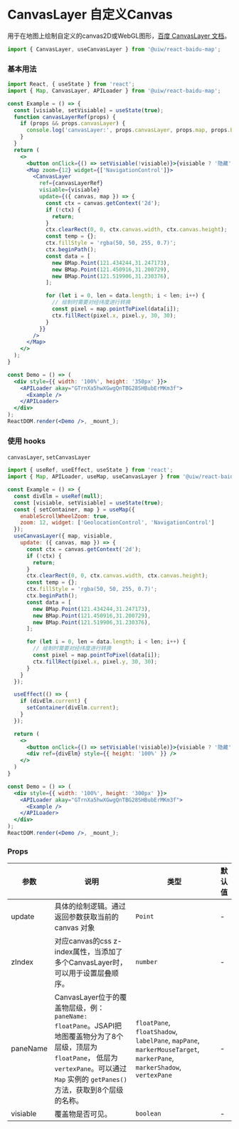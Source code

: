 CanvasLayer 自定义Canvas
===

用于在地图上绘制自定义的canvas2D或WebGL图形，[百度 CanvasLayer 文档](http://lbsyun.baidu.com/cms/jsapi/reference/jsapi_reference_3_0.html#a3b28)。

```jsx
import { CanvasLayer, useCanvasLayer } from '@uiw/react-baidu-map';
```

### 基本用法

<!--DemoStart,bgWhite--> 
```jsx
import React, { useState } from 'react';
import { Map, CanvasLayer, APILoader } from '@uiw/react-baidu-map';

const Example = () => {
  const [visiable, setVisiable] = useState(true);
  function canvasLayerRef(props) {
    if (props && props.canvasLayer) {
      console.log('canvasLayer:', props.canvasLayer, props.map, props.BMap);
    }
  }
  return (
    <>
      <button onClick={() => setVisiable(!visiable)}>{visiable ? '隐藏' : '显示'}</button>
      <Map zoom={12} widget={['NavigationControl']}>
        <CanvasLayer
          ref={canvasLayerRef}
          visiable={visiable}
          update={({ canvas, map }) => {
            const ctx = canvas.getContext('2d');
            if (!ctx) {
              return;
            }
            ctx.clearRect(0, 0, ctx.canvas.width, ctx.canvas.height);
            const temp = {};
            ctx.fillStyle = 'rgba(50, 50, 255, 0.7)';
            ctx.beginPath();
            const data = [
              new BMap.Point(121.434244,31.247173),
              new BMap.Point(121.450916,31.200729),
              new BMap.Point(121.519906,31.230376),
            ];

            for (let i = 0, len = data.length; i < len; i++) {
              // 绘制时需要对经纬度进行转换
              const pixel = map.pointToPixel(data[i]);
              ctx.fillRect(pixel.x, pixel.y, 30, 30);
            }
          }}
        />
      </Map>
    </>
  );
}

const Demo = () => (
  <div style={{ width: '100%', height: '350px' }}>
    <APILoader akay="GTrnXa5hwXGwgQnTBG28SHBubErMKm3f">
      <Example />
    </APILoader>
  </div>
);
ReactDOM.render(<Demo />, _mount_);
```
<!--End-->


### 使用 hooks

`canvasLayer`, `setCanvasLayer`

<!--DemoStart,bgWhite--> 
```jsx
import { useRef, useEffect, useState } from 'react';
import { Map, APILoader, useMap, useCanvasLayer } from '@uiw/react-baidu-map';

const Example = () => {
  const divElm = useRef(null);
  const [visiable, setVisiable] = useState(true);
  const { setContainer, map } = useMap({
    enableScrollWheelZoom: true,
    zoom: 12, widget: ['GeolocationControl', 'NavigationControl']
  });
  useCanvasLayer({ map, visiable,
    update: ({ canvas, map }) => {
      const ctx = canvas.getContext('2d');
      if (!ctx) {
        return;
      }
      ctx.clearRect(0, 0, ctx.canvas.width, ctx.canvas.height);
      const temp = {};
      ctx.fillStyle = 'rgba(50, 50, 255, 0.7)';
      ctx.beginPath();
      const data = [
        new BMap.Point(121.434244,31.247173),
        new BMap.Point(121.450916,31.200729),
        new BMap.Point(121.519906,31.230376),
      ];

      for (let i = 0, len = data.length; i < len; i++) {
        // 绘制时需要对经纬度进行转换
        const pixel = map.pointToPixel(data[i]);
        ctx.fillRect(pixel.x, pixel.y, 30, 30);
      }
    }
  });

  useEffect(() => {
    if (divElm.current) {
      setContainer(divElm.current);
    }
  });

  return (
    <>
      <button onClick={() => setVisiable(!visiable)}>{visiable ? '隐藏' : '显示'}</button>
      <div ref={divElm} style={{ height: '100%' }} />
    </>
  )
}

const Demo = () => (
  <div style={{ width: '100%', height: '300px' }}>
    <APILoader akay="GTrnXa5hwXGwgQnTBG28SHBubErMKm3f">
      <Example />
    </APILoader>
  </div>
);
ReactDOM.render(<Demo />, _mount_);
```
<!--End-->

### Props

| 参数 | 说明 | 类型 | 默认值 |
| ----- | ----- | ----- | ----- |
| update | 具体的绘制逻辑。通过返回参数获取当前的 canvas 对象 | `Point` | - |
| zIndex | 对应canvas的css z-index属性，当添加了多个CanvasLayer时，可以用于设置层叠顺序。 | `number` | - |
| paneName | CanvasLayer位于的覆盖物层级，例：`paneName: floatPane`。JSAPI把地图覆盖物分为了8个层级，顶层为`floatPane`， 低层为 `vertexPane`。可以通过 `Map` 实例的 `getPanes()` 方法，获取到8个层级的名称。 | `floatPane`, `floatShadow`, `labelPane`, `mapPane`, `markerMouseTarget`, `markerPane`, `markerShadow`, `vertexPane` | - |
| visiable | 覆盖物是否可见。 | `boolean` | - |